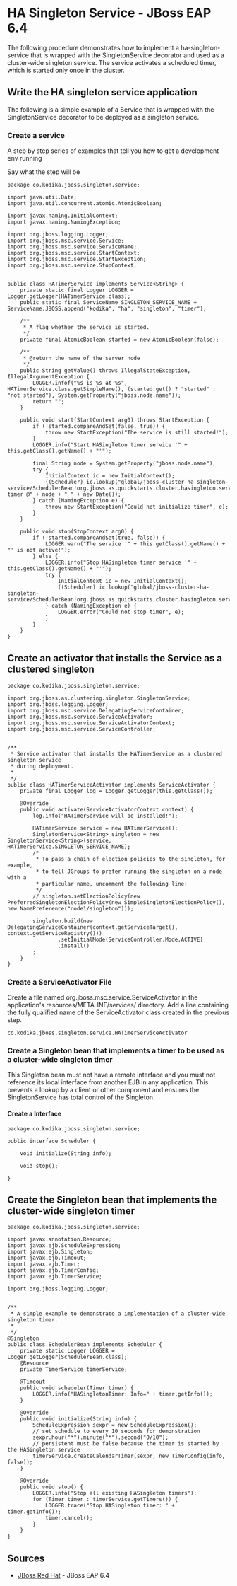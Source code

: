 # HA Singleton Service - JBoss EAP 6.4

The following procedure demonstrates how to implement a ha-singleton-service that is wrapped with the SingletonService decorator and used as a cluster-wide singleton service. The service activates a scheduled timer, which is started only once in the cluster.

## Write the HA singleton service application

The following is a simple example of a Service that is wrapped with the SingletonService decorator to be deployed as a singleton service.

### Create a service

A step by step series of examples that tell you how to get a development env running

Say what the step will be

```
package co.kodika.jboss.singleton.service;

import java.util.Date;
import java.util.concurrent.atomic.AtomicBoolean;

import javax.naming.InitialContext;
import javax.naming.NamingException;

import org.jboss.logging.Logger;
import org.jboss.msc.service.Service;
import org.jboss.msc.service.ServiceName;
import org.jboss.msc.service.StartContext;
import org.jboss.msc.service.StartException;
import org.jboss.msc.service.StopContext;


public class HATimerService implements Service<String> {
    private static final Logger LOGGER = Logger.getLogger(HATimerService.class);
    public static final ServiceName SINGLETON_SERVICE_NAME = ServiceName.JBOSS.append("kodika", "ha", "singleton", "timer");

    /**
     * A flag whether the service is started.
     */
    private final AtomicBoolean started = new AtomicBoolean(false);

    /**
     * @return the name of the server node
     */
    public String getValue() throws IllegalStateException, IllegalArgumentException {
        LOGGER.infof("%s is %s at %s", HATimerService.class.getSimpleName(), (started.get() ? "started" : "not started"), System.getProperty("jboss.node.name"));
        return "";
    }

    public void start(StartContext arg0) throws StartException {
        if (!started.compareAndSet(false, true)) {
            throw new StartException("The service is still started!");
        }
        LOGGER.info("Start HASingleton timer service '" + this.getClass().getName() + "'");

        final String node = System.getProperty("jboss.node.name");
        try {
            InitialContext ic = new InitialContext();
            ((Scheduler) ic.lookup("global/jboss-cluster-ha-singleton-service/SchedulerBean!org.jboss.as.quickstarts.cluster.hasingleton.service.ejb.Scheduler")).initialize("HASingleton timer @" + node + " " + new Date());
        } catch (NamingException e) {
            throw new StartException("Could not initialize timer", e);
        }
    }

    public void stop(StopContext arg0) {
        if (!started.compareAndSet(true, false)) {
            LOGGER.warn("The service '" + this.getClass().getName() + "' is not active!");
        } else {
            LOGGER.info("Stop HASingleton timer service '" + this.getClass().getName() + "'");
            try {
                InitialContext ic = new InitialContext();
                ((Scheduler) ic.lookup("global/jboss-cluster-ha-singleton-service/SchedulerBean!org.jboss.as.quickstarts.cluster.hasingleton.service.ejb.Scheduler")).stop();
            } catch (NamingException e) {
                LOGGER.error("Could not stop timer", e);
            }
        }
    }
}
```

## Create an activator that installs the Service as a clustered singleton

```
package co.kodika.jboss.singleton.service;

import org.jboss.as.clustering.singleton.SingletonService;
import org.jboss.logging.Logger;
import org.jboss.msc.service.DelegatingServiceContainer;
import org.jboss.msc.service.ServiceActivator;
import org.jboss.msc.service.ServiceActivatorContext;
import org.jboss.msc.service.ServiceController;


/**
 * Service activator that installs the HATimerService as a clustered singleton service
 * during deployment.
 *
 */
public class HATimerServiceActivator implements ServiceActivator {
    private final Logger log = Logger.getLogger(this.getClass());

    @Override
    public void activate(ServiceActivatorContext context) {
        log.info("HATimerService will be installed!");

        HATimerService service = new HATimerService();
        SingletonService<String> singleton = new SingletonService<String>(service, HATimerService.SINGLETON_SERVICE_NAME);
        /*
         * To pass a chain of election policies to the singleton, for example, 
         * to tell JGroups to prefer running the singleton on a node with a
         * particular name, uncomment the following line:
         */
        // singleton.setElectionPolicy(new PreferredSingletonElectionPolicy(new SimpleSingletonElectionPolicy(), new NamePreference("node1/singleton")));

        singleton.build(new DelegatingServiceContainer(context.getServiceTarget(), context.getServiceRegistry()))
                .setInitialMode(ServiceController.Mode.ACTIVE)
                .install()
        ;
    }
}
```

### Create a ServiceActivator File

Create a file named org.jboss.msc.service.ServiceActivator in the application's resources/META-INF/services/ directory. Add a line containing the fully qualified name of the ServiceActivator class created in the previous step.

```
co.kodika.jboss.singleton.service.HATimerServiceActivator
```

### Create a Singleton bean that implements a timer to be used as a cluster-wide singleton timer

This Singleton bean must not have a remote interface and you must not reference its local interface from another EJB in any application. This prevents a lookup by a client or other component and ensures the SingletonService has total control of the Singleton.

#### Create a Interface

```
package co.kodika.jboss.singleton.service;

public interface Scheduler {

    void initialize(String info);

    void stop();

}
```

## Create the Singleton bean that implements the cluster-wide singleton timer

```
package co.kodika.jboss.singleton.service;

import javax.annotation.Resource;
import javax.ejb.ScheduleExpression;
import javax.ejb.Singleton;
import javax.ejb.Timeout;
import javax.ejb.Timer;
import javax.ejb.TimerConfig;
import javax.ejb.TimerService;

import org.jboss.logging.Logger;


/**
 * A simple example to demonstrate a implementation of a cluster-wide singleton timer.
 *
 */
@Singleton
public class SchedulerBean implements Scheduler {
    private static Logger LOGGER = Logger.getLogger(SchedulerBean.class);
    @Resource
    private TimerService timerService;

    @Timeout
    public void scheduler(Timer timer) {
        LOGGER.info("HASingletonTimer: Info=" + timer.getInfo());
    }

    @Override
    public void initialize(String info) {
        ScheduleExpression sexpr = new ScheduleExpression();
        // set schedule to every 10 seconds for demonstration
        sexpr.hour("*").minute("*").second("0/10");
        // persistent must be false because the timer is started by the HASingleton service
        timerService.createCalendarTimer(sexpr, new TimerConfig(info, false));
    }

    @Override
    public void stop() {
        LOGGER.info("Stop all existing HASingleton timers");
        for (Timer timer : timerService.getTimers()) {
            LOGGER.trace("Stop HASingleton timer: " + timer.getInfo());
            timer.cancel();
        }
    }
}
```

## Sources

* [JBoss Red Hat](https://access.redhat.com/documentation/) - JBoss EAP 6.4
